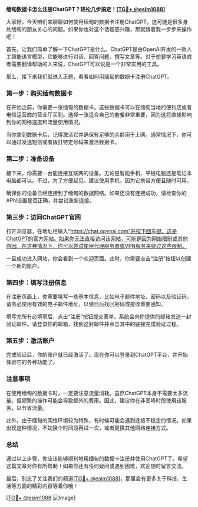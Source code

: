 **缅甸数据卡怎么注册ChatGPT？轻松几步搞定！[[TG💪+ @esim1088](https://t.me/s/esim1088)]**

大家好，今天咱们来聊聊如何使用缅甸的数据卡注册ChatGPT。这可能是很多身处缅甸的朋友关心的问题。如果你也对这个话题感兴趣，那就跟着我一步步来操作吧！

首先，让我们简单了解一下ChatGPT是什么。ChatGPT是由OpenAI开发的一款人工智能语言模型，它能够进行对话、回答问题、撰写文章等。对于想要学习英语或者需要翻译帮助的人来说，ChatGPT可以说是一个非常实用的工具。

那么，接下来我们就进入正题，看看如何用缅甸的数据卡注册ChatGPT。

### 第一步：购买缅甸数据卡

在开始之前，你需要一张缅甸的数据卡。这些数据卡可以在缅甸当地的便利店或者电信运营商的营业厅买到。选择一张适合自己的套餐非常重要，因为这将直接影响到你的网络速度和流量使用情况。

当你拿到数据卡后，记得激活它并确保有足够的余额用于上网。通常情况下，你可以通过发送短信或者拨打特定号码来激活数据卡。

### 第二步：准备设备

接下来，你需要一台能连接互联网的设备。无论是智能手机、平板电脑还是笔记本电脑都可以。不过，为了方便起见，建议使用手机，因为它携带方便且随时可用。

确保你的设备已经连接到了缅甸的数据网络。如果还没有连接成功，请检查你的APN设置是否正确，并尝试重新连接。

### 第三步：访问ChatGPT官网

打开浏览器，在地址栏输入“https://chat.openai.com”并按下回车键。这是ChatGPT的官方网站。如果你无法直接访问该网站，可能是因为网络限制或其他原因。在这种情况下，你可以尝试使用代理服务器或VPN服务来绕过这些限制。

一旦成功进入网站，你会看到一个欢迎页面。此时，你需要点击“注册”按钮以创建一个新的账户。

### 第四步：填写注册信息

在注册页面上，你需要填写一些基本信息，比如电子邮件地址、密码以及验证码。请务必使用有效的电子邮件地址，以便日后找回密码或接收重要通知。

填写完所有必填项后，点击“注册”按钮提交表单。系统会向你提供的邮箱发送一封验证邮件。请登录你的邮箱，找到这封邮件并点击其中的链接完成验证过程。

### 第五步：激活账户

完成验证后，你的账户就已经激活了。现在你可以登录到ChatGPT平台，并开始体验它的各种功能了。

### 注意事项

在使用缅甸的数据卡时，一定要注意流量消耗。虽然ChatGPT本身不需要太多流量，但频繁的操作可能会导致额外的费用。因此，建议你在非高峰时段使用该服务，以节省流量。

此外，由于缅甸的网络环境较为特殊，有时候可能会遇到连接不稳定的情况。如果出现这种情况，不妨换个时间段再试一次，或者更换其他网络连接方式。

### 总结

通过以上步骤，你应该能够顺利地用缅甸的数据卡注册并使用ChatGPT了。希望这篇文章对你有所帮助！如果你还有任何疑问或遇到困难，欢迎随时留言交流。

最后，别忘了关注我们的频道[[TG💪+ @esim1088](https://t.me/s/esim1088)]，那里会有更多关于科技、生活等方面的精彩内容等着你哦！

[[TG💪+ @esim1088](https://t.me/s/esim1088) ![Image](https://i.postimg.cc/4NQfJmqS/Snipaste-2025-05-13-00-14-12.png)]